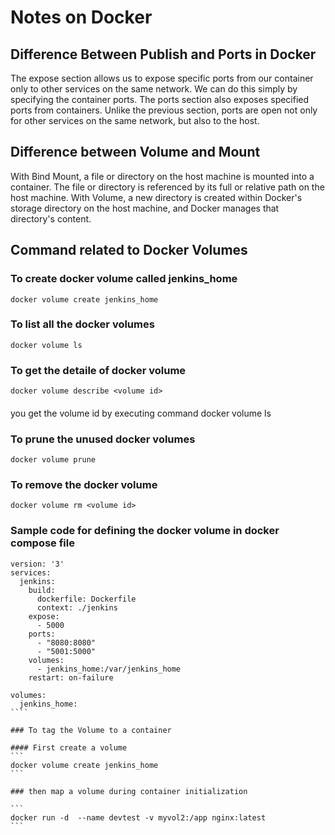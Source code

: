 # Notes on Docker

## Difference Between Publish and Ports in Docker

The expose section allows us to expose specific ports from our container only to other services on the same network. We can do this simply by specifying the container ports.
The ports section also exposes specified ports from containers. Unlike the previous section, ports are open not only for other services on the same network, but also to the host.

## Difference between Volume and Mount

With Bind Mount, a file or directory on the host machine is mounted into a container. The file or directory is referenced by its full or relative path on the host machine.
With Volume, a new directory is created within Docker's storage directory on the host machine, and Docker manages that directory's content.


## Command related to Docker Volumes

### To create docker volume called jenkins_home
```
docker volume create jenkins_home
```

### To list all the docker volumes
```
docker volume ls
```

### To get the detaile of docker volume
```
docker volume describe <volume id>
```

####
you get the volume id by executing command docker volume ls

### To prune the unused docker volumes
```
docker volume prune
```

### To remove the docker volume
```
docker volume rm <volume id>
```

### Sample code for defining the docker volume in docker compose file

`````
version: '3'
services:
  jenkins:
    build: 
      dockerfile: Dockerfile
      context: ./jenkins
    expose:
      - 5000
    ports:
      - "8080:8080"
      - "5001:5000"
    volumes:
      - jenkins_home:/var/jenkins_home
    restart: on-failure

volumes:
  jenkins_home:
````

### To tag the Volume to a container

#### First create a volume
```
docker volume create jenkins_home
```

### then map a volume during container initialization

```
docker run -d  --name devtest -v myvol2:/app nginx:latest
```

